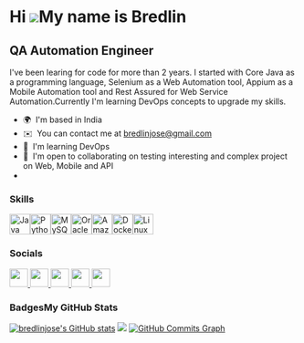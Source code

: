 Hi ![](https://user-images.githubusercontent.com/18350557/176309783-0785949b-9127-417c-8b55-ab5a4333674e.gif)My name is Bredlin
===============================================================================================================================

QA Automation Engineer
----------------------

I've been learing for code for more than 2 years. I started with Core Java as a programming language, Selenium as a Web Automation tool, Appium as a Mobile Automation tool and Rest Assured for Web Service Automation.Currently I'm learning DevOps concepts to upgrade my skills.

*   🌍  I'm based in India
*   ✉️  You can contact me at [bredlinjose@gmail.com](mailto:bredlinjose@gmail.com)
*   🧠  I'm learning DevOps
*   🤝  I'm open to collaborating on testing interesting and complex project on Web, Mobile and API
*
### Skills 
<p align="left">
      <a href="https://www.oracle.com/java/" target="_blank" rel="noreferrer"><img src="https://raw.githubusercontent.com/danielcranney/readme-generator/main/public/icons/skills/java-colored.svg" width="36" height="36" alt="Java" /></a><a href="https://www.python.org/" target="_blank" rel="noreferrer"><img src="https://raw.githubusercontent.com/danielcranney/readme-generator/main/public/icons/skills/python-colored.svg" width="36" height="36" alt="Python" /></a><a href="https://www.mysql.com/" target="_blank" rel="noreferrer"><img src="https://raw.githubusercontent.com/danielcranney/readme-generator/main/public/icons/skills/mysql-colored.svg" width="36" height="36" alt="MySQL" /></a><a href="https://www.oracle.com/uk/index.html" target="_blank" rel="noreferrer"><img src="https://raw.githubusercontent.com/danielcranney/readme-generator/main/public/icons/skills/oracle-colored.svg" width="36" height="36" alt="Oracle" /></a><a href="https://aws.amazon.com" target="_blank" rel="noreferrer"><img src="https://raw.githubusercontent.com/danielcranney/readme-generator/main/public/icons/skills/aws-colored-dark.svg" width="36" height="36" alt="Amazon Web Services" /></a><a href="https://www.docker.com/" target="_blank" rel="noreferrer"><img src="https://raw.githubusercontent.com/danielcranney/readme-generator/main/public/icons/skills/docker-colored.svg" width="36" height="36" alt="Docker" /></a><a href="https://www.linux.org" target="_blank" rel="noreferrer"><img src="https://raw.githubusercontent.com/danielcranney/readme-generator/main/public/icons/skills/linux-colored.svg" width="36" height="36" alt="Linux" /></a>
</p>
                    
### Socials
<p align="left">
      <a href="https://www.github.com/bredlinjose" target="_blank" rel="noreferrer">
            <picture>
                  <source media="(prefers-color-scheme: dark)" srcset="https://raw.githubusercontent.com/danielcranney/readme-generator/main/public/icons/socials/github-dark.svg" />
                  <source media="(prefers-color-scheme: light)" srcset="https://raw.githubusercontent.com/danielcranney/readme-generator/main/public/icons/socials/github.svg" />
                  <img src="https://raw.githubusercontent.com/danielcranney/readme-generator/main/public/icons/socials/github.svg" width="32" height="32" />
            </picture>
      </a>
      <a href="http://www.instagram.com/bredlin_jose" target="_blank" rel="noreferrer">
            <picture>
                  <source media="(prefers-color-scheme: dark)" srcset="undefined" />
                  <source media="(prefers-color-scheme: light)" srcset="https://raw.githubusercontent.com/danielcranney/readme-generator/main/public/icons/socials/instagram.svg" />
                  <img src="https://raw.githubusercontent.com/danielcranney/readme-generator/main/public/icons/socials/instagram.svg" width="32" height="32" />
            </picture>
       </a>
      <a href="https://www.linkedin.com/in/bredlinjose" target="_blank" rel="noreferrer">
                  <picture>
                    <source media="(prefers-color-scheme: dark)" srcset="https://raw.githubusercontent.com/danielcranney/readme-generator/main/public/icons/socials/linkedin-dark.svg" />
                    <source media="(prefers-color-scheme: light)" srcset="https://raw.githubusercontent.com/danielcranney/readme-generator/main/public/icons/socials/linkedin.svg" />
                    <img src="https://raw.githubusercontent.com/danielcranney/readme-generator/main/public/icons/socials/linkedin.svg" width="32" height="32" />
                  </picture>
             </a>
             <a href="https://www.x.com/bredlin_jose" target="_blank" rel="noreferrer">
                  <picture>
                    <source media="(prefers-color-scheme: dark)" srcset="https://raw.githubusercontent.com/danielcranney/readme-generator/main/public/icons/socials/twitter-dark.svg" />
                    <source media="(prefers-color-scheme: light)" srcset="https://raw.githubusercontent.com/danielcranney/readme-generator/main/public/icons/socials/twitter.svg" />
                    <img src="https://raw.githubusercontent.com/danielcranney/readme-generator/main/public/icons/socials/twitter.svg" width="32" height="32" />
                  </picture>
            </a>
             <a href="https://www.threads.net/@bredlin_jose" target="_blank" rel="noreferrer">
                  <picture>
                    <source media="(prefers-color-scheme: dark)" srcset="https://raw.githubusercontent.com/danielcranney/readme-generator/main/public/icons/socials/threads-dark.svg" />
                    <source media="(prefers-color-scheme: light)" srcset="https://raw.githubusercontent.com/danielcranney/readme-generator/main/public/icons/socials/threads.svg" />
                    <img src="https://raw.githubusercontent.com/danielcranney/readme-generator/main/public/icons/socials/threads.svg" width="32" height="32" />
                  </picture>
            </a></p>

### Badges<b>My GitHub Stats</b>
<a href="http://www.github.com/bredlinjose"><img src="https://github-readme-stats.vercel.app/api?username=bredlinjose&show_icons=true&hide=&count_private=true&title_color=0891b2&text_color=ffffff&icon_color=0891b2&bg_color=1c1917&hide_border=true&show_icons=true" alt="bredlinjose's GitHub stats" /></a>
<a href="http://www.github.com/bredlinjose"><img src="https://github-readme-streak-stats.herokuapp.com/?user=bredlinjose&stroke=ffffff&background=1c1917&ring=0891b2&fire=0891b2&currStreakNum=ffffff&currStreakLabel=0891b2&sideNums=ffffff&sideLabels=ffffff&dates=ffffff&hide_border=true" /></a>
<a href="http://www.github.com/bredlinjose"><img src="https://github-readme-activity-graph.cyclic.app/graph?username=bredlinjose&bg_color=1c1917&color=ffffff&line=0891b2&point=ffffff&area_color=1c1917&area=true&hide_border=true&custom_title=GitHub%20Commits%20Graph" alt="GitHub Commits Graph" /></a>
